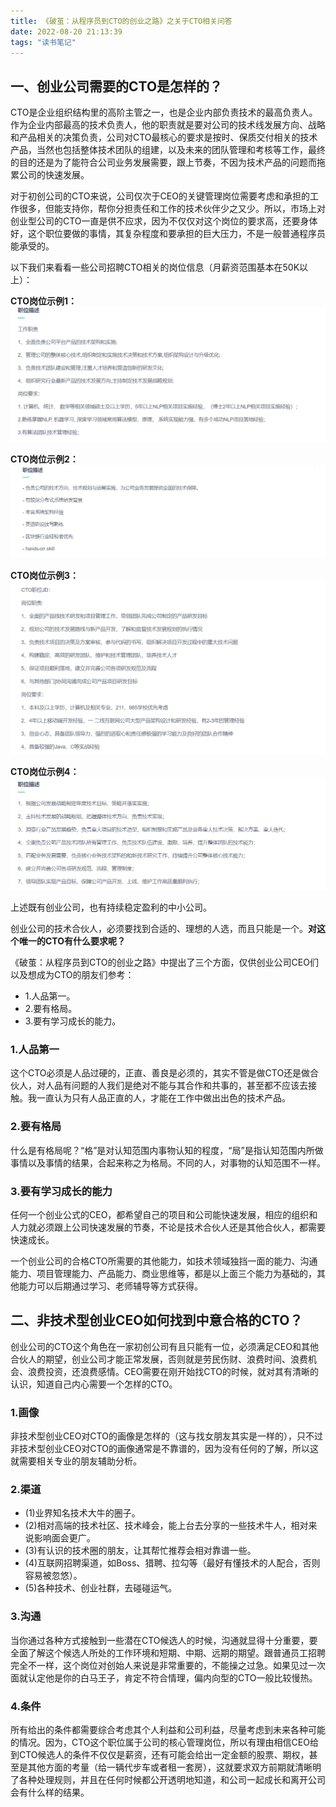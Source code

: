 ```yaml
---
title: 《破茧：从程序员到CTO的创业之路》之关于CTO相关问答
date: 2022-08-20 21:13:39
tags: "读书笔记"
---
```


## 一、创业公司需要的CTO是怎样的？
<!--more-->

CTO是企业组织结构里的高阶主管之一，也是企业内部负责技术的最高负责人。作为企业内部最高的技术负责人，他的职责就是要对公司的技术线发展方向、战略和产品相关的决策负责，公司对CTO最核心的要求是按时、保质交付相关的技术产品，当然也包括整体技术团队的组建，以及未来的团队管理和考核等工作，最终的目的还是为了能符合公司业务发展需要，跟上节奏，不因为技术产品的问题而拖累公司的快速发展。

对于初创公司的CTO来说，公司仅次于CEO的关键管理岗位需要考虑和承担的工作很多，但能支持你，帮你分担责任和工作的技术伙伴少之又少。所以，市场上对创业型公司的CTO一直是供不应求，因为不仅仅对这个岗位的要求高，还要身体好，这个职位要做的事情，其复杂程度和要承担的巨大压力，不是一般普通程序员能承受的。

以下我们来看看一些公司招聘CTO相关的岗位信息（月薪资范围基本在50K以上）：

**CTO岗位示例1：**
![图一](《破茧：从程序员到CTO的创业之路》之关于CTO相关问答/01.PNG)

**CTO岗位示例2：**
![图二](《破茧：从程序员到CTO的创业之路》之关于CTO相关问答/02.PNG)

**CTO岗位示例3：**
![图三](《破茧：从程序员到CTO的创业之路》之关于CTO相关问答/03.PNG)

**CTO岗位示例4：**
![图四](《破茧：从程序员到CTO的创业之路》之关于CTO相关问答/04.PNG)

上述既有创业公司，也有持续稳定盈利的中小公司。

创业公司的技术合伙人，必须要找到合适的、理想的人选，而且只能是一个。**对这个唯一的CTO有什么要求呢？**

《破茧：从程序员到CTO的创业之路》中提出了三个方面，仅供创业公司CEO们以及想成为CTO的朋友们参考：

- 1.人品第一。
- 2.要有格局。
- 3.要有学习成长的能力。

### 1.人品第一
这个CTO必须是人品过硬的，正直、善良是必须的，其实不管是做CTO还是做合伙人，对人品有问题的人我们是绝对不能与其合作和共事的，甚至都不应该去接触。我一直认为只有人品正直的人，才能在工作中做出出色的技术产品。

### 2.要有格局
什么是有格局呢？“格”是对认知范围内事物认知的程度，“局”是指认知范围内所做事情以及事情的结果，合起来称之为格局。不同的人，对事物的认知范围不一样。

### 3.要有学习成长的能力
任何一个创业公式的CEO，都希望自己的项目和公司能快速发展，相应的组织和人力就必须跟上公司快速发展的节奏，不论是技术合伙人还是其他合伙人，都需要快速成长。


一个创业公司的合格CTO所需要的其他能力，如技术领域独挡一面的能力、沟通能力、项目管理能力、产品能力、商业思维等，都是以上面三个能力为基础的，其他能力可以后期通过学习、老师辅导等方式获得。


## 二、非技术型创业CEO如何找到中意合格的CTO？
创业公司的CTO这个角色在一家初创公司有且只能有一位，必须满足CEO和其他合伙人的期望，创业公司才能正常发展，否则就是劳民伤财、浪费时间、浪费机会、浪费投资，还浪费感情。CEO需要在刚开始找CTO的时候，就对其有清晰的认识，知道自己内心需要一个怎样的CTO。

### 1.画像
非技术型创业CEO对CTO的画像是怎样的（这与找女朋友其实是一样的），只不过非技术型创业CEO对CTO的画像通常是不靠谱的，因为没有任何的了解，所以这就需要相关专业的朋友辅助分析。


### 2.渠道
- (1)业界知名技术大牛的圈子。
- (2)相对高端的技术社区、技术峰会，能上台去分享的一些技术牛人，相对来说影响面会更广。
- (3)有认识的技术圈的朋友，让其帮忙推荐会相对靠谱一些。
- (4)互联网招聘渠道，如Boss、猎聘、拉勾等（最好有懂技术的人配合，否则容易被忽悠）。
- (5)各种技术、创业社群，去碰碰运气。

### 3.沟通
当你通过各种方式接触到一些潜在CTO候选人的时候，沟通就显得十分重要，要全面了解这个候选人所处的工作环境和短期、中期、远期的期望。跟普通员工招聘完全不一样，这个岗位对创始人来说是非常重要的，不能操之过急。如果见过一次面就认定他是你的白马王子，肯定不符合情理，偏内向型的CTO一般比较慢热。

### 4.条件
所有给出的条件都需要综合考虑其个人利益和公司利益，尽量考虑到未来各种可能的情况。因为，CTO这个职位属于公司的核心管理岗位，所以有理由相信CEO给到CTO候选人的条件不仅仅是薪资，还有可能会给出一定金额的股票、期权，甚至是其他方面的考量（给一辆代步车或者租一套房），这就要求双方前期就清晰明了各种处理规则，并且在任何时候都公开透明地知道，和公司一起成长和离开公司会有什么样的结果。